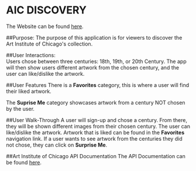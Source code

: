 # AIC DISCOVERY

The Website can be found [here](https://aic-discovery-14.onrender.com). 

##Purpose:
The purpose of this application is for viewers to discover the Art Institute of Chicago's collection.

##User Interactions:  
Users chose between three centuries: 18th, 19th, or 20th Century. The app will then show users different artwork from the chosen century, and the user can like/dislike the artwork.  

##User Features
There is a **Favorites** category, this is where a user will find their liked artwork.

The **Suprise Me** category showcases artwork from a century NOT chosen by the user. 

##User Walk-Through
A user will sign-up and chose a century. From there, they will be shown different images from their chosen century. The user can like/dislike the artwork. Artwork that is liked can be found in the **Favorites** navigation link. If a user wants to see artwork from the centuries they did not chose, they can click on **Surprise Me**.

##Art Institute of Chicago API Documentation
The API Documentation can be found [here](https://api.artic.edu/docs/#quick-start).